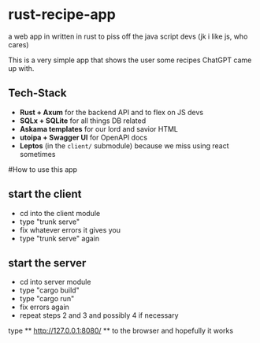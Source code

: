 # rust-recipe-app
a web app in written in rust to piss off the java script devs (jk i like js, who cares)

This is a very simple app that shows the user some recipes ChatGPT came up with.

## Tech-Stack 


- **Rust + Axum** for the backend API and to flex on JS devs
- **SQLx + SQLite** for all things DB related
-  **Askama templates** for our lord and savior HTML
- **utoipa + Swagger UI** for OpenAPI docs
- **Leptos** (in the `client/` submodule) because we miss using react sometimes


#How to use this app

## start the client 
- cd into the client module
- type "trunk serve"
- fix whatever errors it gives you 
- type "trunk serve" again

## start the server

- cd into server module
- type "cargo build"
- type "cargo run"
- fix errors again
- repeat steps 2 and 3 and possibly 4 if necessary

type ** http://127.0.0.1:8080/ ** to the browser and hopefully it works


